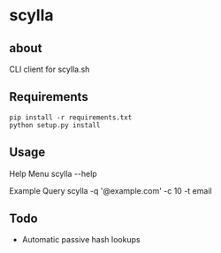 # scylla

## about
CLI client for scylla.sh

## Requirements
    pip install -r requirements.txt
    python setup.py install

## Usage
Help Menu
    scylla --help

Example Query
    scylla -q '@example.com' -c 10 -t email

## Todo

* Automatic passive hash lookups
